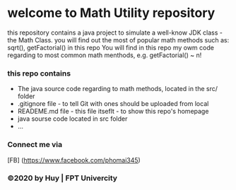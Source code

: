 # welcome to Math Utility repository
this repository contains a java project to simulate a well-know JDK class - the Math Class. you will find out the most of popular math methods such as: sqrt(),  getFactorial() in this repo
You will find in this repo my owm code 
regarding to most common math menthods, e.g.
getFactorial() ~ n!

### this repo contains 
* The java source code regarding to math methods, located in the src/ folder
* .gitignore file - to tell Git with ones should be uploaded from local
* READEME.md file - this file itseflt - to show this repo's homepage 
* java sourse code located in src folder
* ...
### Connect me via
[FB] (https://www.facebook.com/phomai345)
### ©2020 by Huy | FPT Univercity